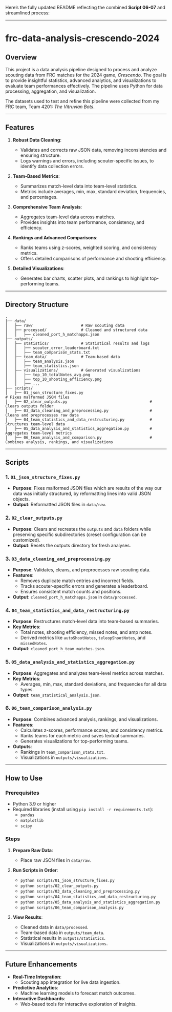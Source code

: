 Here’s the fully updated README reflecting the combined **Script 06-07** and streamlined process:

---

# frc-data-analysis-crescendo-2024

## Overview
This project is a data analysis pipeline designed to process and analyze scouting data from FRC matches for the 2024 game, *Crescendo*. The goal is to provide insightful statistics, advanced analytics, and visualizations to evaluate team performances effectively. The pipeline uses Python for data processing, aggregation, and visualization.

The datasets used to test and refine this pipeline were collected from my FRC team, Team 4201: *The Vitruvian Bots*.

---

## Features

1. **Robust Data Cleaning**:
   - Validates and corrects raw JSON data, removing inconsistencies and ensuring structure.
   - Logs warnings and errors, including scouter-specific issues, to identify data collection errors.

2. **Team-Based Metrics**:
   - Summarizes match-level data into team-level statistics.
   - Metrics include averages, min, max, standard deviation, frequencies, and percentages.

3. **Comprehensive Team Analysis**:
   - Aggregates team-level data across matches.
   - Provides insights into team performance, consistency, and efficiency.

4. **Rankings and Advanced Comparisons**:
   - Ranks teams using z-scores, weighted scoring, and consistency metrics.
   - Offers detailed comparisons of performance and shooting efficiency.

5. **Detailed Visualizations**:
   - Generates bar charts, scatter plots, and rankings to highlight top-performing teams.

---

## Directory Structure

```
.
├── data/
│   ├── raw/                     # Raw scouting data
│   ├── processed/               # Cleaned and structured data
│   │   ├── cleaned_port_h_matchapps.json
├── outputs/
│   ├── statistics/              # Statistical results and logs
│   │   ├── scouter_error_leaderboard.txt
│   │   ├── team_comparison_stats.txt
│   ├── team_data/               # Team-based data
│   │   ├── team_analysis.json
│   │   ├── team_statistics.json
│   ├── visualizations/          # Generated visualizations
│   │   ├── top_10_totalNotes_avg.png
│   │   ├── top_10_shooting_efficiency.png
│   │   ├── ...
├── scripts/
│   ├── 01_json_structure_fixes.py                                         # Fixes malformed JSON files
│   ├── 02_clear_outputs.py                                    # Clears outputs folder
│   ├── 03_data_cleaning_and_preprocessing.py                  # Cleans and preprocesses raw data
│   ├── 04_team_statistics_and_data_restructuring.py           # Structures team-level data
│   ├── 05_data_analysis_and_statistics_aggregation.py         # Aggregates team-level metrics
│   ├── 06_team_analysis_and_comparison.py                     # Combines analysis, rankings, and visualizations
```

---

## Scripts

### 1. `01_json_structure_fixes.py`
- **Purpose**: Fixes malformed JSON files which are results of the way our data was initially structured, by reformatting lines into valid JSON objects.
- **Output**: Reformatted JSON files in `data/raw`.

### 2. `02_clear_outputs.py`
- **Purpose**: Clears and recreates the `outputs` and `data` folders while preserving specific subdirectories (creset configuration can be customized).
- **Output**: Resets the outputs directory for fresh analyses.

### 3. `03_data_cleaning_and_preprocessing.py`
- **Purpose**: Validates, cleans, and preprocesses raw scouting data.
- **Features**:
  - Removes duplicate match entries and incorrect fields.
  - Tracks scouter-specific errors and generates a leaderboard.
  - Ensures consistent match counts and positions.
- **Output**: `cleaned_port_h_matchapps.json` in `data/processed`.

### 4. `04_team_statistics_and_data_restructuring.py`
- **Purpose**: Restructures match-level data into team-based summaries.
- **Key Metrics**:
  - Total notes, shooting efficiency, missed notes, and amp notes.
  - Derived metrics like `autoShootNotes`, `teleopShootNotes`, and `missedNotes`.
- **Output**: `cleaned_port_h_team_matches.json`.

### 5. `05_data_analysis_and_statistics_aggregation.py`
- **Purpose**: Aggregates and analyzes team-level metrics across matches.
- **Key Metrics**:
  - Averages, min, max, standard deviations, and frequencies for all data types.
- **Output**: `team_statistical_analysis.json`.

### 6. `06_team_comparison_analysis.py`
- **Purpose**: Combines advanced analysis, rankings, and visualizations.
- **Features**:
  - Calculates z-scores, performance scores, and consistency metrics.
  - Ranks teams for each metric and saves textual summaries.
  - Generates visualizations for top-performing teams.
- **Outputs**:
  - Rankings in `team_comparison_stats.txt`.
  - Visualizations in `outputs/visualizations`.

---

## How to Use

### Prerequisites
- Python 3.9 or higher
- Required libraries (install using `pip install -r requirements.txt`):
  - `pandas`
  - `matplotlib`
  - `scipy`

### Steps
1. **Prepare Raw Data**:
   - Place raw JSON files in `data/raw`.

2. **Run Scripts in Order**:
   - `python scripts/01_json_structure_fixes.py`
   - `python scripts/02_clear_outputs.py`
   - `python scripts/03_data_cleaning_and_preprocessing.py`
   - `python scripts/04_team_statistics_and_data_restructuring.py`
   - `python scripts/05_data_analysis_and_statistics_aggregation.py`
   - `python scripts/06_team_comparison_analysis.py`

3. **View Results**:
   - Cleaned data in `data/processed`.
   - Team-based data in `outputs/team_data`.
   - Statistical results in `outputs/statistics`.
   - Visualizations in `outputs/visualizations`.

---

## Future Enhancements
- **Real-Time Integration**:
  - Scouting app integration for live data ingestion.
- **Predictive Analytics**:
  - Machine learning models to forecast match outcomes.
- **Interactive Dashboards**:
  - Web-based tools for interactive exploration of insights.